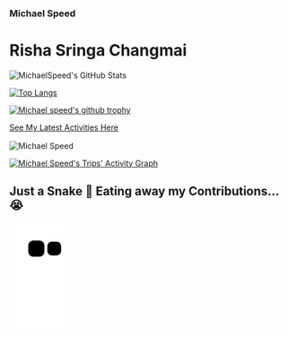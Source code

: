 
### Michael Speed

# Risha Sringa Changmai

![MichaelSpeed's GitHub Stats](https://github-readme-stats.vercel.app/api?username=michaelspeed&show_icons=true&count_private=true&theme=tokyonight)


[![Top Langs](https://github-readme-stats.vercel.app/api/top-langs/?hide=c,assembly&username=michaelspeed&count_private=true&layout=compact&theme=synthwave)](https://github.com/michaelspeed)


[![Michael speed's github trophy](https://github-profile-trophy.vercel.app/?username=michaelspeed&row=1&theme=onedark)](https://github.com/michaelspeed)

<a href="https://gitstalk.netlify.app/michaelspeed/" target="_blank"> See My Latest Activities Here</a>

<p><img align="center" src="https://github-readme-streak-stats.herokuapp.com/?user=michaelspeed&theme=dark&background=0d1117&date_format=M%20j%5B%2C%20Y%5D" alt="Michael Speed" /></p>

[![Michael Speed's Trips' Activity Graph](https://activity-graph.herokuapp.com/graph?username=michaelspeed&custom_title=Michael%20Speeds's%20Contribution%20Graph&theme=gruvbox&bg_color=282828&hide_border=true&line=d1a01f&point=c58545)](https://github.com/michaelspeed)

## Just a Snake 🐍 Eating away my Contributions...😭
![snake gif](https://raw.githubusercontent.com/michaelspeed/michaelspeed/output/github-contribution-grid-snake.svg)